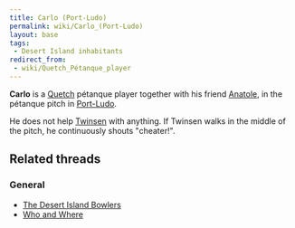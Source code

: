 ```yaml
---
title: Carlo (Port-Ludo)
permalink: wiki/Carlo_(Port-Ludo)
layout: base
tags:
 - Desert Island inhabitants
redirect_from:
 - wiki/Quetch_Pétanque_player
---
```


**Carlo** is a [Quetch](Quetch "wikilink") pétanque player together with
his friend [Anatole](Anatole "wikilink"), in the pétanque pitch in
[Port-Ludo](Port-Ludo "wikilink").

He does not help [Twinsen](Twinsen "wikilink") with anything. If Twinsen
walks in the middle of the pitch, he continuously shouts "cheater!".

## Related threads

### General

- [The Desert Island
  Bowlers](https://forum.magicball.net/showthread.php?t=11096)
- [Who and Where](https://forum.magicball.net/showthread.php?t=845)
